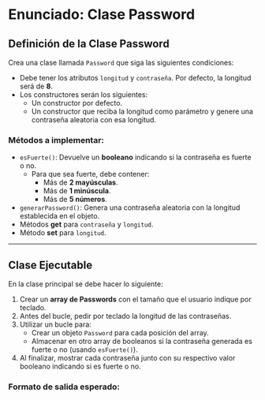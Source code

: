 # Enunciado: Clase Password

## Definición de la Clase Password

Crea una clase llamada `Password` que siga las siguientes condiciones:

- Debe tener los atributos `longitud` y `contraseña`. Por defecto, la longitud será de **8**.
- Los constructores serán los siguientes:
    - Un constructor por defecto.
    - Un constructor que reciba la longitud como parámetro y genere una contraseña aleatoria con esa longitud.

### Métodos a implementar:
- `esFuerte()`: Devuelve un **booleano** indicando si la contraseña es fuerte o no.
    - Para que sea fuerte, debe contener:
        - Más de **2 mayúsculas**.
        - Más de **1 minúscula**.
        - Más de **5 números**.
- `generarPassword()`: Genera una contraseña aleatoria con la longitud establecida en el objeto.
- Métodos **get** para `contraseña` y `longitud`.
- Método **set** para `longitud`.

---

## Clase Ejecutable

En la clase principal se debe hacer lo siguiente:

1. Crear un **array de Passwords** con el tamaño que el usuario indique por teclado.
2. Antes del bucle, pedir por teclado la longitud de las contraseñas.
3. Utilizar un bucle para:
    - Crear un objeto `Password` para cada posición del array.
    - Almacenar en otro array de booleanos si la contraseña generada es fuerte o no (usando `esFuerte()`).
4. Al finalizar, mostrar cada contraseña junto con su respectivo valor booleano indicando si es fuerte o no.

### Formato de salida esperado:
